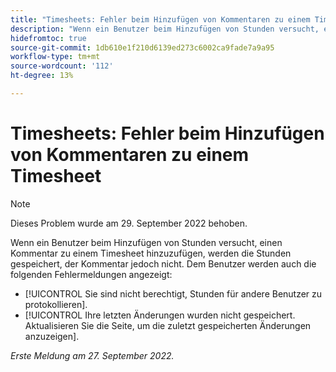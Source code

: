 ```yaml
---
title: "Timesheets: Fehler beim Hinzufügen von Kommentaren zu einem Timesheet"
description: "Wenn ein Benutzer beim Hinzufügen von Stunden versucht, einem Zeitblatt einen Kommentar hinzuzufügen, werden die Stunden gespeichert, der Kommentar jedoch nicht. Außerdem werden dem Benutzer Fehlermeldungen angezeigt."
hidefromtoc: true
source-git-commit: 1db610e1f210d6139ed273c6002ca9fade7a9a95
workflow-type: tm+mt
source-wordcount: '112'
ht-degree: 13%

---
```



# Timesheets: Fehler beim Hinzufügen von Kommentaren zu einem Timesheet

>[!NOTE]
>
>Dieses Problem wurde am 29. September 2022 behoben.

Wenn ein Benutzer beim Hinzufügen von Stunden versucht, einen Kommentar zu einem Timesheet hinzuzufügen, werden die Stunden gespeichert, der Kommentar jedoch nicht. Dem Benutzer werden auch die folgenden Fehlermeldungen angezeigt:

* [!UICONTROL Sie sind nicht berechtigt, Stunden für andere Benutzer zu protokollieren].
* [!UICONTROL Ihre letzten Änderungen wurden nicht gespeichert. Aktualisieren Sie die Seite, um die zuletzt gespeicherten Änderungen anzuzeigen].

_Erste Meldung am 27. September 2022._

